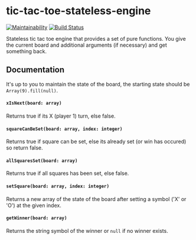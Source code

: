 # tic-tac-toe-stateless-engine 
[![Maintainability](https://api.codeclimate.com/v1/badges/9ef11b4e9786f6fa4d38/maintainability)](https://codeclimate.com/github/Nicklas766/tic-tac-toe-stateless-engine/maintainability)
[![Build Status](https://travis-ci.org/Nicklas766/tic-tac-toe-stateless-engine.svg?branch=master)](https://travis-ci.org/Nicklas766/tic-tac-toe-stateless-engine)

Stateless tic tac toe engine that provides a set of pure functions. You give 
the current board and additional arguments (if necessary) and get something back.

## Documentation

It's up to you to maintain the state of the board, the starting state should be `Array(9).fill(null)`.

#### `xIsNext(board: array)`
Returns true if its X (player 1) turn, else false.

#### `squareCanBeSet(board: array, index: integer)`
Returns true if square can be set, else its already set (or win has occured) so return false.

#### `allSquaresSet(board: array)`
Returns true if all squares has been set, else false.

#### `setSquare(board: array, index: integer)`
Returns a new array of the state of the board after setting a symbol ('X' or 'O') at the given index.

#### `getWinner(board: array)`
Returns the string symbol of the winner or `null` if no winner exists.
